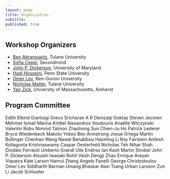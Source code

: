 ```yaml
---
layout: page
title: Organization
subtitle:
published: true
---
```


## Workshop Organizers

* [Ben Abramowitz](https://benabramowitz.github.io/), Tulane University
* [Sofia Ceppi](http://www.sofiaceppi.com/), Secondmind
* [John P. Dickerson](http://jpdickerson.com/), University of Maryland
* [Hadi Hosseini](https://faculty.ist.psu.edu/hadi/), Penn State University
* [Omer Lev](http://www.bgu.ac.il/~omerlev/), Ben-Gurion University
* [Nicholas Mattei](http://www.nickmattei.net/), Tulane University
* [Yair Zick](https://people.umass.edu/yzick/), University of Massachusetts, Amherst


## Program Committee

Edith	Elkind
Gianluigi	Greco
Sricharan	A R
Denizalp	Goktas
Steven	Jecmen
Mehmet	Ismail
Marina	Knittel	
Alexandros	Voudouris
Anaëlle	Wilczynski
Valentin	Robu
Nimrod	Talmon
Zhaohong	Sun
Chien-Ju	Ho
Patrick	Lederer
Bryce	Wiedenbeck
Makoto	Yokoo
Ben	Armstrong
Josue	Ortega
Martin	Bullinger
Chenhao	Wang
Nawal	Benabbou
Haoming	Li
Roy	Fairstein
Anilesh	Kollagunta Krishnaswamy
Caspar	Oesterheld
Nicholas	Teh
Nihar	Shah
Diodato	Ferraioli
Umberto	Grandi
Ulle	Endriss
Ian	Kash
Martin	Strobel
John P.	Dickerson
Atsushi	Iwasaki
Rohit	Vaish
Dengji	Zhao
Enrique	Areyan Viqueira
Kate	Larson
Hanrui	Zhang
Angelo	Fanelli
George	Christodoulou
Omer	Lev
Siddharth	Barman
Umang	Bhaskar
Alan	Tsang
Urban	Larsson
Zun	Li
Jacob	Schlueter

